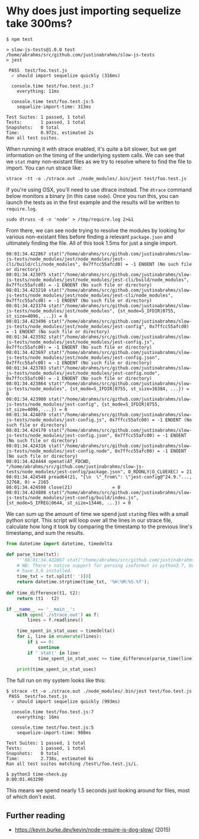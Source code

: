 # Why does just importing sequelize take 300ms?


```
$ npm test

> slow-js-tests@1.0.0 test /home/abrahms/src/github.com/justinabrahms/slow-js-tests
> jest

 PASS  test/foo.test.js
  ✓ should import sequelize quickly (316ms)

  console.time test/foo.test.js:7
    everything: 11ms

  console.time test/foo.test.js:5
    sequelize-import-time: 313ms

Test Suites: 1 passed, 1 total
Tests:       1 passed, 1 total
Snapshots:   0 total
Time:        0.972s, estimated 2s
Ran all test suites.
```


When running it with strace enabled, it's quite a bit slower, but we
get information on the timing of the underlying system calls. We can
see that we `stat` many non-existant files as we try to resolve where
to find the file to import. You can run strace like:

```
strace -tt -o ./strace.out ./node_modules/.bin/jest test/foo.test.js
```

If you're using OSX, you'll need to use dtrace instead. The `dtrace`
command below monitors a binary (in this case `node`). Once you run
this, you can launch the tests as in the first example and the results
will be written to `require.log`.

```
sudo dtruss -d -n 'node' > /tmp/require.log 2>&1
```


From there, we can see node trying to resolve the modules by looking
for various non-existant files before finding a relevant
`package.json` and ultimately finding the file. All of this took
1.5ms for just a single import.

```
08:01:34.422867 stat("/home/abrahms/src/github.com/justinabrahms/slow-js-tests/node_modules/jest/node_modules/jest-cli/build/cli/node_modules", 0x7ffcc55afcd0) = -1 ENOENT (No such file or directory)
08:01:34.423075 stat("/home/abrahms/src/github.com/justinabrahms/slow-js-tests/node_modules/jest/node_modules/jest-cli/build/node_modules", 0x7ffcc55afcd0) = -1 ENOENT (No such file or directory)
08:01:34.423210 stat("/home/abrahms/src/github.com/justinabrahms/slow-js-tests/node_modules/jest/node_modules/jest-cli/node_modules", 0x7ffcc55afcd0) = -1 ENOENT (No such file or directory)
08:01:34.423374 stat("/home/abrahms/src/github.com/justinabrahms/slow-js-tests/node_modules/jest/node_modules", {st_mode=S_IFDIR|0755, st_size=4096, ...}) = 0
08:01:34.423496 stat("/home/abrahms/src/github.com/justinabrahms/slow-js-tests/node_modules/jest/node_modules/jest-config", 0x7ffcc55afcd0) = -1 ENOENT (No such file or directory)
08:01:34.423592 stat("/home/abrahms/src/github.com/justinabrahms/slow-js-tests/node_modules/jest/node_modules/jest-config.js", 0x7ffcc55afc00) = -1 ENOENT (No such file or directory)
08:01:34.423697 stat("/home/abrahms/src/github.com/justinabrahms/slow-js-tests/node_modules/jest/node_modules/jest-config.json", 0x7ffcc55afc00) = -1 ENOENT (No such file or directory)
08:01:34.423783 stat("/home/abrahms/src/github.com/justinabrahms/slow-js-tests/node_modules/jest/node_modules/jest-config.node", 0x7ffcc55afc00) = -1 ENOENT (No such file or directory)
08:01:34.423864 stat("/home/abrahms/src/github.com/justinabrahms/slow-js-tests/node_modules", {st_mode=S_IFDIR|0755, st_size=16384, ...}) = 0
08:01:34.423980 stat("/home/abrahms/src/github.com/justinabrahms/slow-js-tests/node_modules/jest-config", {st_mode=S_IFDIR|0755, st_size=4096, ...}) = 0
08:01:34.424070 stat("/home/abrahms/src/github.com/justinabrahms/slow-js-tests/node_modules/jest-config.js", 0x7ffcc55afc00) = -1 ENOENT (No such file or directory)
08:01:34.424170 stat("/home/abrahms/src/github.com/justinabrahms/slow-js-tests/node_modules/jest-config.json", 0x7ffcc55afc00) = -1 ENOENT (No such file or directory)
08:01:34.424316 stat("/home/abrahms/src/github.com/justinabrahms/slow-js-tests/node_modules/jest-config.node", 0x7ffcc55afc00) = -1 ENOENT (No such file or directory)
08:01:34.424444 openat(AT_FDCWD, "/home/abrahms/src/github.com/justinabrahms/slow-js-tests/node_modules/jest-config/package.json", O_RDONLY|O_CLOEXEC) = 21
08:01:34.424548 pread64(21, "{\n  \"_from\": \"jest-config@^24.9."..., 32768, 0) = 2165
08:01:34.424598 close(21)               = 0
08:01:34.424808 stat("/home/abrahms/src/github.com/justinabrahms/slow-js-tests/node_modules/jest-config/build/index.js", {st_mode=S_IFREG|0644, st_size=13446, ...}) = 0
```

We can sum up the amount of time we spend just `stat`ing files with a
small python script. This script will loop over all the lines in our
strace file, calculate how long it took by comparing the timestamp to
the previous line's timestamp, and sum the results.

```python
from datetime import datetime, timedelta

def parse_time(txt):
    '''08:01:34.422867 stat("/home/abrahms/src/github.com/justinabrahms/slow-js-tests/node_modules/jest/node_modules/jest-cli/build/cli/node_modules", 0x7ffcc55afcd0) = -1 ENOENT (No such file or directory)'''
    # NB: There's native support for parsing isoformat in python3.7, but I only
    # have 3.6 installed.
    time_txt = txt.split(' ')[0]
    return datetime.strptime(time_txt, '%H:%M:%S.%f');
    
def time_difference(t1, t2):
    return (t1 - t2)

if __name__ == '__main__':
    with open('./strace.out') as f:
        lines = f.readlines()

    time_spent_in_stat_usec = timedelta()
    for i, line in enumerate(lines):
        if i == 0:
            continue
        if ' stat(' in line:
            time_spent_in_stat_usec += time_difference(parse_time(line), parse_time(lines[i-1]))

    print(time_spent_in_stat_usec)
```

The full run on my system looks like this:

```
$ strace -tt -o ./strace.out ./node_modules/.bin/jest test/foo.test.js
 PASS  test/foo.test.js
  ✓ should import sequelize quickly (993ms)

  console.time test/foo.test.js:7
    everything: 16ms

  console.time test/foo.test.js:5
    sequelize-import-time: 988ms

Test Suites: 1 passed, 1 total
Tests:       1 passed, 1 total
Snapshots:   0 total
Time:        2.736s, estimated 6s
Ran all test suites matching /test\/foo.test.js/i.

$ python3 time-check.py
0:00:01.463290
```

This means we spend nearly 1.5 seconds just looking around for files,
most of which don't exist.


## Further reading
- https://kevin.burke.dev/kevin/node-require-is-dog-slow/ (2015)
